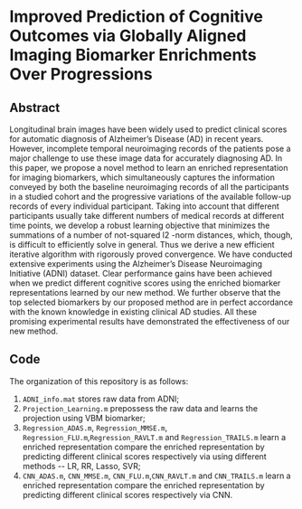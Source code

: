 # Improved Prediction of Cognitive Outcomes via Globally Aligned Imaging Biomarker Enrichments Over Progressions

## Abstract
Longitudinal brain images have been widely used to predict clinical scores for automatic diagnosis of Alzheimer’s
Disease (AD) in recent years. However, incomplete temporal neuroimaging records of the patients pose a major challenge
to use these image data for accurately diagnosing AD. 
In this paper, we propose a novel method to learn an enriched representation for imaging biomarkers, which simultaneously
captures the information conveyed by both the baseline neuroimaging records of all the participants in a studied cohort and
the progressive variations of the available follow-up records of every individual participant. 
Taking into account that different participants usually take different numbers of medical records at different time points, we develop a robust learning objective that
minimizes the summations of a number of not-squared l2 -norm distances, which, though, is difficult to efficiently solve in general.
Thus we derive a new efficient iterative algorithm with rigorously proved convergence. We have conducted extensive experiments
using the Alzheimer’s Disease Neuroimaging Initiative (ADNI) dataset. 
Clear performance gains have been achieved when we predict different cognitive scores using the enriched biomarker
representations learned by our new method. We further observe that the top selected biomarkers by our proposed method are
in perfect accordance with the known knowledge in existing clinical AD studies. All these promising experimental results have
demonstrated the effectiveness of our new method.

## Code

The organization of this repository is as follows:
1. `ADNI_info.mat` stores raw data from ADNI;
2. `Projection_Learning.m` prepossess the raw data and learns the projection using VBM biomarker;
3. `Regression_ADAS.m`, `Regression_MMSE.m`, `Regression_FLU.m`,`Regression_RAVLT.m` and `Regression_TRAILS.m` learn a enriched representation compare the enriched  representation by predicting different clinical scores respectively via using different methods -- LR, RR, Lasso, SVR;
4. `CNN_ADAS.m`, `CNN_MMSE.m`, `CNN_FLU.m`,`CNN_RAVLT.m` and `CNN_TRAILS.m` learn a enriched representation compare the enriched  representation by  predicting different clinical scores respectively via CNN.
